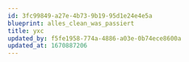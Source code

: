 ```yaml
---
id: 3fc99849-a27e-4b73-9b19-95d1e24e4e5a
blueprint: alles_clean_was_passiert
title: yxc
updated_by: f5fe1958-774a-4886-a03e-0b74ece8600a
updated_at: 1670887206
---
```

